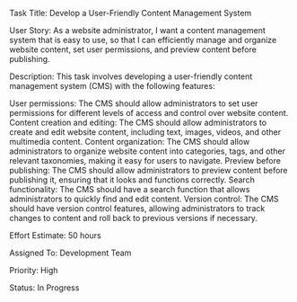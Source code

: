 Task Title: Develop a User-Friendly Content Management System

User Story: As a website administrator, I want a content management system that is easy to use, so that I can efficiently manage and organize website content, set user permissions, and preview content before publishing.

Description:
This task involves developing a user-friendly content management system (CMS) with the following features:

User permissions: The CMS should allow administrators to set user permissions for different levels of access and control over website content.
Content creation and editing: The CMS should allow administrators to create and edit website content, including text, images, videos, and other multimedia content.
Content organization: The CMS should allow administrators to organize website content into categories, tags, and other relevant taxonomies, making it easy for users to navigate.
Preview before publishing: The CMS should allow administrators to preview content before publishing it, ensuring that it looks and functions correctly.
Search functionality: The CMS should have a search function that allows administrators to quickly find and edit content.
Version control: The CMS should have version control features, allowing administrators to track changes to content and roll back to previous versions if necessary.

Effort Estimate: 50 hours

Assigned To: Development Team

Priority: High

Status: In Progress
